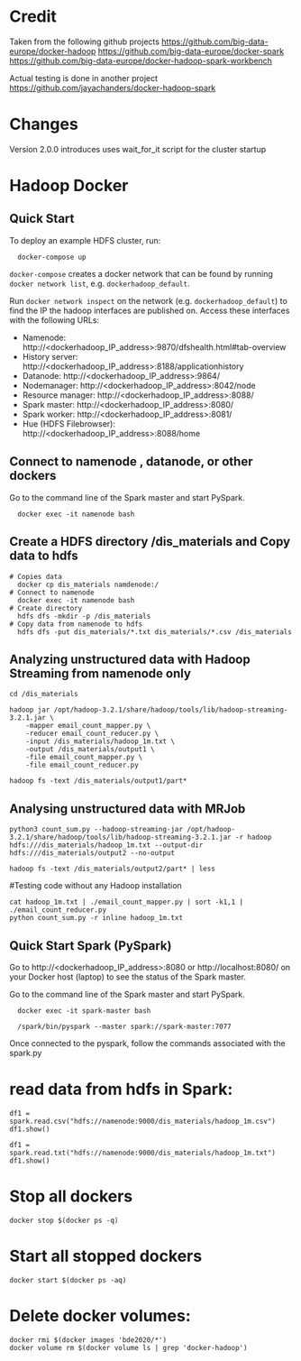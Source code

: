 # Credit
Taken from the following github projects
https://github.com/big-data-europe/docker-hadoop
https://github.com/big-data-europe/docker-spark
https://github.com/big-data-europe/docker-hadoop-spark-workbench

Actual testing is done in another project
https://github.com/jayachanders/docker-hadoop-spark

# Changes

Version 2.0.0 introduces uses wait_for_it script for the cluster startup

# Hadoop Docker

## Quick Start

To deploy an example HDFS cluster, run:
```
  docker-compose up
```

`docker-compose` creates a docker network that can be found by running `docker network list`, e.g. `dockerhadoop_default`.

Run `docker network inspect` on the network (e.g. `dockerhadoop_default`) to find the IP the hadoop interfaces are published on. Access these interfaces with the following URLs:

* Namenode: http://<dockerhadoop_IP_address>:9870/dfshealth.html#tab-overview
* History server: http://<dockerhadoop_IP_address>:8188/applicationhistory
* Datanode: http://<dockerhadoop_IP_address>:9864/
* Nodemanager: http://<dockerhadoop_IP_address>:8042/node
* Resource manager: http://<dockerhadoop_IP_address>:8088/
* Spark master: http://<dockerhadoop_IP_address>:8080/
* Spark worker: http://<dockerhadoop_IP_address>:8081/
* Hue (HDFS Filebrowser): http://<dockerhadoop_IP_address>:8088/home

## Connect to namenode , datanode, or other dockers
Go to the command line of the Spark master and start PySpark.
```
  docker exec -it namenode bash
```

## Create a HDFS directory /dis_materials and Copy data to hdfs 
```
# Copies data
  docker cp dis_materials namdenode:/
# Connect to namenode
  docker exec -it namenode bash
# Create directory
  hdfs dfs -mkdir -p /dis_materials
# Copy data from namenode to hdfs
  hdfs dfs -put dis_materials/*.txt dis_materials/*.csv /dis_materials
```

## Analyzing unstructured data with Hadoop Streaming from namenode only
```
cd /dis_materials

hadoop jar /opt/hadoop-3.2.1/share/hadoop/tools/lib/hadoop-streaming-3.2.1.jar \
    -mapper email_count_mapper.py \
    -reducer email_count_reducer.py \
    -input /dis_materials/hadoop_1m.txt \
    -output /dis_materials/output1 \
    -file email_count_mapper.py \
    -file email_count_reducer.py

hadoop fs -text /dis_materials/output1/part*
```

## Analysing unstructured data with MRJob
```
python3 count_sum.py --hadoop-streaming-jar /opt/hadoop-3.2.1/share/hadoop/tools/lib/hadoop-streaming-3.2.1.jar -r hadoop hdfs:///dis_materials/hadoop_1m.txt --output-dir hdfs:///dis_materials/output2 --no-output

hadoop fs -text /dis_materials/output2/part* | less
```

#Testing code without any Hadoop installation
```
cat hadoop_1m.txt | ./email_count_mapper.py | sort -k1,1 | ./email_count_reducer.py
python count_sum.py -r inline hadoop_1m.txt
```

## Quick Start Spark (PySpark)

Go to http://<dockerhadoop_IP_address>:8080 or http://localhost:8080/ on your Docker host (laptop) to see the status of the Spark master.

Go to the command line of the Spark master and start PySpark.
```
  docker exec -it spark-master bash

  /spark/bin/pyspark --master spark://spark-master:7077
```
Once connected to the pyspark, follow the commands associated with the spark.py

# read data from hdfs in Spark:
```
df1 = spark.read.csv("hdfs://namenode:9000/dis_materials/hadoop_1m.csv")
df1.show()

df1 = spark.read.txt("hdfs://namenode:9000/dis_materials/hadoop_1m.txt")
df1.show()

```

# Stop all dockers
```
docker stop $(docker ps -q)
```

# Start all stopped dockers
```
docker start $(docker ps -aq)
```


# Delete docker volumes:
```
docker rmi $(docker images 'bde2020/*')
docker volume rm $(docker volume ls | grep 'docker-hadoop')
```
